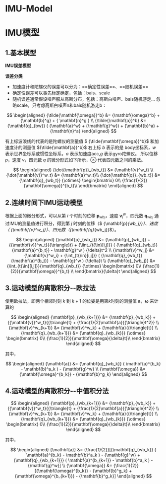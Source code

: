 # IMU-Model

# IMU模型

## 1.基本模型

**IMU误差模型**

**误差分类**
- 加速度计和陀螺仪的误差可以分为：==确定性误差==、==随机误差==
- 确定性误差可以事先标定确定，包括：bais、scale
- 随机误差通常假设噪声服从高斯分布，包括：高斯白噪声、bais随机游走...
忽略scale，只考虑高斯白噪声n和bais随机游走b：

$$
\begin{aligned}
    {\tilde{\mathbf{\omega}}^b} &= {\mathbf{\omega}^b} + {\mathbf{b}^g} + { \mathbf{n}^g } \\
    {\tilde{\mathbf{a}}^b} &= {\mathbf{q}_{bw}} ( {\mathbf{a}^w} + {\mathbf{g}^w}) + {\mathbf{b}^a} + {\mathbf{n}^a}
\end{aligned}
$$

有上标波浪线的代表的是陀螺仪的测量值 $ {\tilde{\mathbf{\omega}}^b}$ 和加速度计的测量值 ${\tilde{\mathbf{a}}^b}$
右上标 $b$ 表示的是 body坐标系，$w$ 表示世界坐标系或惯性坐标系，$a$ 表示加速度acc,$g$ 表示gyro陀螺仪。
所以位移 $p$，速度 $v$，四元数 $q$ 的微分形式如下所示，${\otimes}$ 代表四元数之间的乘法。

$$
\begin{aligned}
    {\dot{\mathbf{p}}_{wb_t}} &= {\mathbf{v}^w_t} \\
    {\dot{\mathbf{v}}^w_t} &=  {\mathbf{a}^w_t}\\
    {\dot{\mathbf{q}}_{wb_t}} &= {\mathbf{q}_{wb_t}} {\otimes} \begin{bmatrix}
                                                    0\\
                                                    {\frac{1}{2}}{\mathbf{\omega}}^{b_t}\\
                                                    \end{bmatrix}
\end{aligned}
$$


## 2.连续时间下IMU运动模型
根据上面的微分形式，可以从第 $i$ 个时刻的位移 ${\mathbf{p}_{wb_i}}$，速度 ${\mathbf{v}^w_i}$，四元数 ${\mathbf{q}_{wb_i}}$ 通过IMU的测量值进行积分，得到第 $j$ 时刻的位移（$ {\mathbf{p}_{wb_j}}$）、速度（$ {\mathbf{v}^w_j}$）、四元数（${\mathbf{q}_{wb_j}}$）。

$$
\begin{aligned}
    {\mathbf{p}_{wb_j}} &= {\mathbf{p}_{wb_i}} + {{\mathbf{v}}^w_t}{{\triangle}t} + {\iint_{t{\in}[i,j]}} ( {\mathbf{q}_{wb_t}} {\mathbf{a}^{b_t}} - \mathbf{g}^w ) {\delta}t^2  \\
    {\mathbf{v}^w_j} &= {\mathbf{v}^w_i} + {\int_{t{\in}[i,j]}} ( {\mathbf{q}_{wb_t}} {\mathbf{a}^{b_t}} - \mathbf{g}^w ) {\delta}t  \\
    {\mathbf{q}_{wb_j}} &= {\int_{t{\in}[i,j]}}{\mathbf{q}_{wb_t}} {\otimes} \begin{bmatrix}
                                                    0\\
                                                    {\frac{1}{2}}{\mathbf{\omega}}^{b_t}  \\
                                                    \end{bmatrix}{\delta}t
\end{aligned}
$$

## 3.运动模型的离散积分--欧拉法
使用欧拉法，即两个相邻时刻 $k$ 到 $k+1$ 的位姿是用第$k$时刻的测量值 $\mathbf{a}$，${\mathbf{\omega}}$ 来计算的

$$
\begin{aligned}
    {\mathbf{p}_{wb_{k+1}}} &= {\mathbf{p}_{wb_k}} + {{\mathbf{v}}^w_t}{{\triangle}t} +  {\frac{1}{2}\mathbf{a}{{\triangle}t^2}}  \\
    {\mathbf{v}^w_{k+1}} &= {\mathbf{v}^w_k} + {\mathbf{a}{{\triangle}t}}  \\
    {\mathbf{q}_{wb_{k+1}}} &= {\mathbf{q}_{wb_{k}}} {\otimes} \begin{bmatrix}
                                                    0\\
                                                    {\frac{1}{2}}{\mathbf{\omega}{\delta}t}\\
                                                    \end{bmatrix}
\end{aligned}
$$

其中，

$$
\begin{aligned}
    {\mathbf{a}} &= {\mathbf{q}_{wb_k}} ( \mathbf{a}^{b_k} - \mathbf{b}^a_k ) - {\mathbf{g}^w}  \\
    {\mathbf{\omega}} &= {\mathbf{\omega}^{b_k}} - {\mathbf{b}^g_k}
\end{aligned}
$$

## 4.运动模型的离散积分--中值积分法

$$
\begin{aligned}
    {\mathbf{p}_{wb_{k+1}}} &= {\mathbf{p}_{wb_k}} + {{\mathbf{v}}^w_t}{{\triangle}t} +  {\frac{1}{2}\mathbf{a}{{\triangle}t^2}}  \\
    {\mathbf{v}^w_{k+1}} &= {\mathbf{v}^w_k} + {\mathbf{a}{{\triangle}t}}  \\
    {\mathbf{q}_{wb_{k+1}}} &= {\mathbf{q}_{wb_{k}}} {\otimes} \begin{bmatrix}
                                                    0\\
                                                    {\frac{1}{2}}{\mathbf{\omega}{\delta}t}\\
                                                    \end{bmatrix}
\end{aligned}
$$

其中，

$$
\begin{aligned}
    {\mathbf{a}} &= {\frac{1}{2}}[{\mathbf{q}_{wb_k}} ( \mathbf{a}^{b_k} - \mathbf{b}^a_k ) - {\mathbf{g}^w} + {\mathbf{q}_{wb_{k+1}}} ( \mathbf{a}^{b_{k+1}} - \mathbf{b}^a_k ) - {\mathbf{g}^w}]  \\
    {\mathbf{\omega}} &= {\frac{1}{2}}[{\mathbf{\omega}^{b_k}} - {\mathbf{b}^g_k} + {\mathbf{\omega}^{b_{k+1}}} - {\mathbf{b}^g_k}]
\end{aligned}
$$

